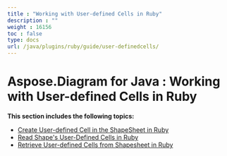 ```yaml
---
title : "Working with User-defined Cells in Ruby" 
description : "" 
weight : 16156 
toc : false
type: docs
url: /java/plugins/ruby/guide/user-definedcells/
---
```


# Aspose.Diagram for Java : Working with User-defined Cells in Ruby


**This section includes the following topics:**

*   [Create User-defined Cell in the ShapeSheet in Ruby](https://docs2.aspose.com/diagram/java/plugins/ruby/guide/user-definedcells/create+user-defined+cell+in+the+shapesheet+in+ruby)
*   [Read Shape's User-Defined Cells in Ruby](https://docs2.aspose.com/diagram/java/plugins/ruby/guide/user-definedcells/read+shapes+user-defined+cells+in+ruby)
*   [Retrieve User-defined Cells from Shapesheet in Ruby](https://docs2.aspose.com/diagram/java/plugins/ruby/guide/user-definedcells/retrieve+user-defined+cells+from+shapesheet+in+ruby)

